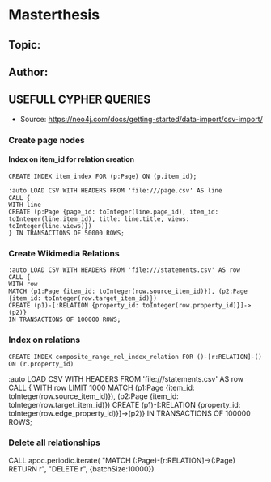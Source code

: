 # Masterthesis

## Topic:

## Author:

## USEFULL CYPHER QUERIES
 - Source: https://neo4j.com/docs/getting-started/data-import/csv-import/

### Create page nodes

#### Index on item_id for relation creation
```
CREATE INDEX item_index FOR (p:Page) ON (p.item_id);
```

```
:auto LOAD CSV WITH HEADERS FROM 'file:///page.csv' AS line
CALL {
WITH line
CREATE (p:Page {page_id: toInteger(line.page_id), item_id: toInteger(line.item_id), title: line.title, views: toInteger(line.views)})
} IN TRANSACTIONS OF 50000 ROWS;
```

### Create Wikimedia Relations

```
:auto LOAD CSV WITH HEADERS FROM 'file:///statements.csv' AS row
CALL {
WITH row
MATCH (p1:Page {item_id: toInteger(row.source_item_id)}), (p2:Page {item_id: toInteger(row.target_item_id)})
CREATE (p1)-[:RELATION {property_id: toInteger(row.property_id)}]->(p2)}
IN TRANSACTIONS OF 100000 ROWS;
```

### Index on relations
```
CREATE INDEX composite_range_rel_index_relation FOR ()-[r:RELATION]-() ON (r.property_id)
```





:auto LOAD CSV WITH HEADERS FROM 'file:///statements.csv' AS row
CALL {
WITH row LIMIT 1000
MATCH (p1:Page {item_id: toInteger(row.source_item_id)}), (p2:Page {item_id: toInteger(row.target_item_id)})
CREATE (p1)-[:RELATION {property_id: toInteger(row.edge_property_id)}]->(p2)}
IN TRANSACTIONS OF 100000 ROWS;





### Delete all relationships

CALL apoc.periodic.iterate(
"MATCH (:Page)-[r:RELATION]->(:Page) RETURN r",
"DELETE r",
{batchSize:10000})